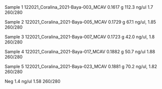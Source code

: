 Sample 1
	122021_Coralina_2021-Baya-003_MCAV
	 0.1617 g
	112.3 ng/ul
	1.7 260/280
	  
Sample 2
	122021_Coralina_2021-Baya-005_MCAV
	 0.1729 g
	 67.1 ng/ul, 
	1.85 260/280
	  
Sample 3
	122021_Coralina_2021-Baya-007_MCAV
	0.1723 g
	42.0 ng/ul, 
	1.8 260/280
	
Sample 4
	122021_Coralina_2021-Baya-017_MCAV
	 0.1882 g
	50.7 ng/ul
	1.88 260/280
	  
Sample 5
	122021_Coralina_2021-Baya-023_MCAV
	 0.1881 g
	 70.2 ng/ul, 
	1.82 260/280
	  
Neg
	1.4 ng/ul
	1.58 260/280